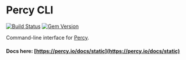 # Percy CLI

[![Build Status](https://travis-ci.org/percy/percy-cli.svg?branch=master)](https://travis-ci.org/percy/percy-cli)
[![Gem Version](https://badge.fury.io/rb/percy-cli.svg)](http://badge.fury.io/rb/percy-cli)

Command-line interface for [Percy](https://percy.io).

#### Docs here: [https://percy.io/docs/static](https://percy.io/docs/static)
